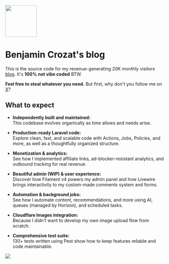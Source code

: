 <img src="https://github.com/user-attachments/assets/45c65ced-ba72-4de1-a047-7f2aa85f8e4a" width="100" />

# Benjamin Crozat's blog

This is the source code for my revenue-generating 20K monthly visitors [blog](https://benjamincrozat.com). It's **100% not vibe coded** BTW.

**Feel free to steal whatever you need.** But first, why don't you follow me on [X](https://x.com/benjamincrozat)?

## What to expect

- **Independently built and maintained:**  
  This codebase evolves organically as time allows and needs arise.
  
- **Production-ready Laravel code:**  
  Explore clean, fast, and scalable code with Actions, Jobs, Policies, and more, as well as a thoughtfully organized structure.

- **Monetization & analytics:**  
  See how I implemented affiliate links, ad-blocker-resistant analytics, and outbound tracking for real revenue.

- **Beautiful admin (WIP) & user experience:**  
  Discover how Filament v4 powers my admin panel and how Livewire brings interactivity to my custom-made comments system and forms.

- **Automation & background jobs:**  
  See how I automate content, recommendations, and more using AI, queues (managed by Horizon), and scheduled tasks.

- **Cloudflare Images integration:**  
  Because I didn't want to develop my own image upload flow from scratch.

- **Comprehensive test suite:**  
  130+ tests written using Pest show how to keep features reliable and code maintainable.

<img src="https://github.com/user-attachments/assets/75f8d85f-4e86-4674-b8cd-8c8c085b00a1" />
